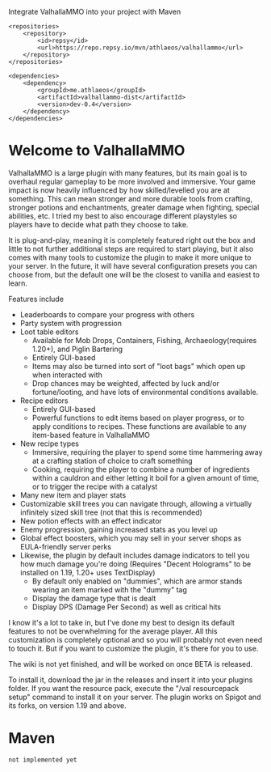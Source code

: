 Integrate ValhallaMMO into your project with Maven
```
<repositories>
    <repository>
        <id>repsy</id>
        <url>https://repo.repsy.io/mvn/athlaeos/valhallammo</url>
    </repository>
</repositories>

<dependencies>
    <dependency>
        <groupId>me.athlaeos</groupId>
        <artifactId>valhallammo-dist</artifactId>
        <version>dev-0.4</version>
    </dependency>
</dependencies>
```


# Welcome to ValhallaMMO
ValhallaMMO is a large plugin with many features, but its main goal is to overhaul regular gameplay to be more involved and immersive.
Your game impact is now heavily influenced by how skilled/levelled you are at something. This can mean stronger and more durable tools from crafting, stronger potions and enchantments, greater damage when fighting, special abilities, etc.
I tried my best to also encourage different playstyles so players have to decide what path they choose to take. 

It is plug-and-play, meaning it is completely featured right out the box and little to not further additional steps are required to start playing, but it also comes with many tools to customize the plugin to make it more unique to your server.
In the future, it will have several configuration presets you can choose from, but the default one will be the closest to vanilla and easiest to learn.

Features include
- Leaderboards to compare your progress with others
- Party system with progression
- Loot table editors 
  - Available for Mob Drops, Containers, Fishing, Archaeology(requires 1.20+), and Piglin Bartering
  - Entirely GUI-based
  - Items may also be turned into sort of "loot bags" which open up when interacted with
  - Drop chances may be weighted, affected by luck and/or fortune/looting, and have lots of environmental conditions available. 
- Recipe editors
  - Entirely GUI-based
  - Powerful functions to edit items based on player progress, or to apply conditions to recipes. These functions are available to any item-based feature in ValhallaMMO
- New recipe types
  - Immersive, requiring the player to spend some time hammering away at a crafting station of choice to craft something
  - Cooking, requiring the player to combine a number of ingredients within a cauldron and either letting it boil for a given amount of time, or to trigger the recipe with a catalyst
- Many new item and player stats
- Customizable skill trees you can navigate through, allowing a virtually infinitely sized skill tree (not that this is recommended)
- New potion effects with an effect indicator
- Enemy progression, gaining increased stats as you level up
- Global effect boosters, which you may sell in your server shops as EULA-friendly server perks
- Likewise, the plugin by default includes damage indicators to tell you how much damage you're doing (Requires "Decent Holograms" to be installed on 1.19, 1.20+ uses TextDisplay)
  - By default only enabled on "dummies", which are armor stands wearing an item marked with the "dummy" tag
  - Display the damage type that is dealt
  - Display DPS (Damage Per Second) as well as critical hits

I know it's a lot to take in, but I've done my best to design its default features to not be overwhelming for the average player. 
All this customization is completely optional and so you will probably not even need to touch it. But if you want to customize the plugin, it's there for you to use.

The wiki is not yet finished, and will be worked on once BETA is released.

To install it, download the jar in the releases and insert it into your plugins folder.
If you want the resource pack, execute the "/val resourcepack setup" command to install it on your server.
The plugin works on Spigot and its forks, on version 1.19 and above. 

# Maven
```
not implemented yet
```
